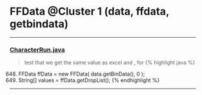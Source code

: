 # FFData @Cluster 1 (data, ffdata, getbindata)

***

### [CharacterRun.java](https://searchcode.com/codesearch/view/97384484/)
> test that we get the same value as excel and , for 
{% highlight java %}
648. FFData ffData = new FFData( data.getBinData(), 0 );
650. String[] values = ffData.getDropList();
{% endhighlight %}

***

